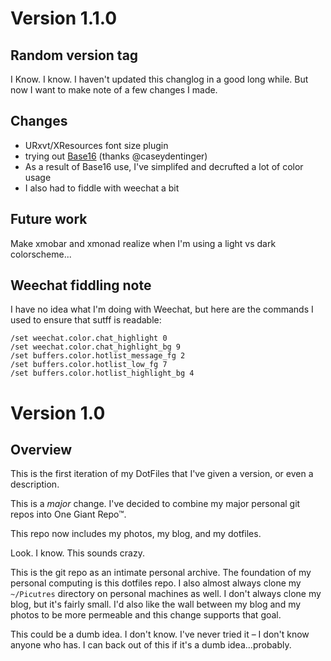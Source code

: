 # Version 1.1.0

## Random version tag

I Know. I know. I haven't updated this changlog in a good long while. But now
I want to make note of a few changes I made.

## Changes

* URxvt/XResources font size plugin
* trying out [Base16](http://chriskempson.com/projects/base16/) (thanks @caseydentinger)
* As a result of Base16 use, I've simplifed and decrufted a lot of color usage
* I also had to fiddle with weechat a bit

## Future work

Make xmobar and xmonad realize when I'm using a light vs dark colorscheme...

## Weechat fiddling note

I have no idea what I'm doing with Weechat, but here are the commands I used
to ensure that sutff is readable:

    /set weechat.color.chat_highlight 0
    /set weechat.color.chat_highlight_bg 9
    /set buffers.color.hotlist_message_fg 2
    /set buffers.color.hotlist_low_fg 7
    /set buffers.color.hotlist_highlight_bg 4

# Version 1.0

## Overview

This is the first iteration of my DotFiles that I've given a version, or even
a description.

This is a *major* change. I've decided to combine my major personal git repos
into One Giant Repo™.

This repo now includes my photos, my blog, and my dotfiles.

Look. I know. This sounds crazy.

This is the git repo as an intimate personal archive. The foundation of my
personal computing is this dotfiles repo. I also almost always clone my
`~/Picutres` directory on personal machines as well. I don't always clone my
blog, but it's fairly small. I'd also like the wall between my blog and my
photos to be more permeable and this change supports that goal.

This could be a dumb idea. I don't know. I've never tried it – I don't know
anyone who has. I can back out of this if it's a dumb idea...probably.
